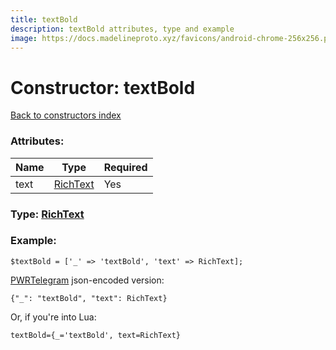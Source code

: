 ```yaml
---
title: textBold
description: textBold attributes, type and example
image: https://docs.madelineproto.xyz/favicons/android-chrome-256x256.png
---
```

# Constructor: textBold  
[Back to constructors index](index.md)



### Attributes:

| Name     |    Type       | Required |
|----------|---------------|----------|
|text|[RichText](../types/RichText.md) | Yes|



### Type: [RichText](../types/RichText.md)


### Example:

```
$textBold = ['_' => 'textBold', 'text' => RichText];
```  

[PWRTelegram](https://pwrtelegram.xyz) json-encoded version:

```
{"_": "textBold", "text": RichText}
```


Or, if you're into Lua:  


```
textBold={_='textBold', text=RichText}

```


